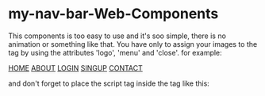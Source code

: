 # my-nav-bar-Web-Components
This components is too easy to use and it's soo simple, there is no animation or something like that.
You have only to assign your images to the <my-nav-bar> tag by using the attributes 'logo', 'menu' and 'close'. for example:

<my-nav-bar logo="./img/polymer-24px.svg" menu="./img/menu-24px.svg" close="./img/close-24px.svg">
        <a href="#">HOME</a>
        <a href="#">ABOUT</a>
        <a href="#">LOGIN</a>
        <a href="#">SINGUP</a>
        <a href="#">CONTACT</a>
 </my-nav-bar>
 
 and don't forget to place the script tag inside the <head> tag like this: 
 
 <head>
    <script src='nav-bar.js'></script>
 </head>
